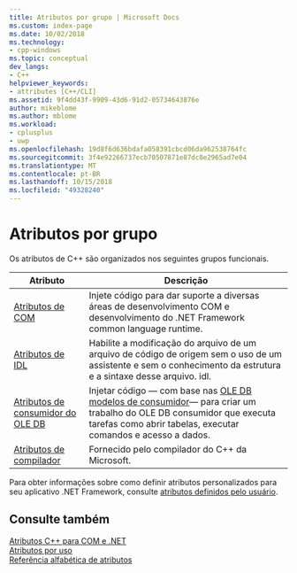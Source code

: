 ```yaml
---
title: Atributos por grupo | Microsoft Docs
ms.custom: index-page
ms.date: 10/02/2018
ms.technology:
- cpp-windows
ms.topic: conceptual
dev_langs:
- C++
helpviewer_keywords:
- attributes [C++/CLI]
ms.assetid: 9f4dd43f-9909-43d6-91d2-05734643876e
author: mikeblome
ms.author: mblome
ms.workload:
- cplusplus
- uwp
ms.openlocfilehash: 19d8f6d636bdafa058391cbcd06da962538764fc
ms.sourcegitcommit: 3f4e92266737ecb70507871e87dc8e2965ad7e04
ms.translationtype: MT
ms.contentlocale: pt-BR
ms.lasthandoff: 10/15/2018
ms.locfileid: "49328240"
---
```

# <a name="attributes-by-group"></a>Atributos por grupo

Os atributos de C++ são organizados nos seguintes grupos funcionais.
  
|Atributo|Descrição|
|---------------|-----------------|
|[Atributos de COM](com-attributes.md)|Injete código para dar suporte a diversas áreas de desenvolvimento COM e desenvolvimento do .NET Framework common language runtime.|
|[Atributos de IDL](idl-attributes.md)|Habilite a modificação do arquivo de um arquivo de código de origem sem o uso de um assistente e sem o conhecimento da estrutura e a sintaxe desse arquivo. idl.|
|[Atributos de consumidor do OLE DB](ole-db-consumer-attributes.md)|Injetar código — com base nas [OLE DB modelos de consumidor](../../data/oledb/ole-db-consumer-templates-reference.md)— para criar um trabalho do OLE DB consumidor que executa tarefas como abrir tabelas, executar comandos e acesso a dados.|
|[Atributos de compilador](compiler-attributes.md)|Fornecido pelo compilador do C++ da Microsoft.|
  
Para obter informações sobre como definir atributos personalizados para seu aplicativo .NET Framework, consulte [atributos definidos pelo usuário](../user-defined-attributes-cpp-component-extensions.md).
  
## <a name="see-also"></a>Consulte também

[Atributos C++ para COM e .NET](cpp-attributes-com-net.md)<br/>
[Atributos por uso](attributes-by-usage.md)<br/>
[Referência alfabética de atributos](attributes-alphabetical-reference.md)